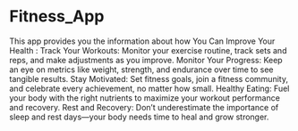 # Fitness_App
This app provides you the information about how You Can Improve Your Health :
Track Your Workouts: Monitor your exercise routine, track sets and reps, and make adjustments as you improve.
Monitor Your Progress: Keep an eye on metrics like weight, strength, and endurance over time to see tangible results.
Stay Motivated: Set fitness goals, join a fitness community, and celebrate every achievement, no matter how small.
Healthy Eating: Fuel your body with the right nutrients to maximize your workout performance and recovery.
Rest and Recovery: Don’t underestimate the importance of sleep and rest days—your body needs time to heal and grow stronger.
